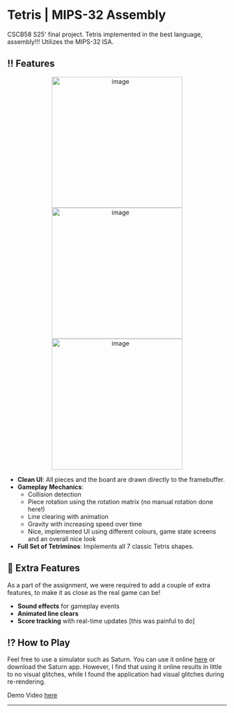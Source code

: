 # Tetris | MIPS-32 Assembly
CSCB58 S25' final project. Tetris implemented in the best language, assembly!!! Utilizes the MIPS-32 ISA. 

## ‼️ Features
<p align="center">
 <img width="300" height="300" alt="image" src="https://github.com/user-attachments/assets/37643002-2b1a-491c-abf9-4abd33b46461" />
 <img width="300" height="300" alt="image" src="https://github.com/user-attachments/assets/ec6069e4-c3de-45c2-9381-4d7bdc4c8dd8" />
 <img width="300" height="300" alt="image" src="https://github.com/user-attachments/assets/cfba9873-b315-4b83-bd85-d18426603bd3" />

</p>

* **Clean UI**: All pieces and the board are drawn directly to the framebuffer.
* **Gameplay Mechanics**:
  * Collision detection
  * Piece rotation using the rotation matrix (no manual rotation done here!)
  * Line clearing with animation
  * Gravity with increasing speed over time
  * Nice, implemented UI using different colours, game state screens and an overall nice look
* **Full Set of Tetriminos**: Implements all 7 classic Tetris shapes.

## 💫 Extra Features

As a part of the assignment, we were required to add a couple of extra features, to make it as close as the real game can be! 

* **Sound effects** for gameplay events
* **Animated line clears**
* **Score tracking** with real-time updates [this was painful to do]  

## ⁉️ How to Play

Feel free to use a simulator such as Saturn. You can use it online [here](https://1whatleytay.github.io/saturn) or download the Saturn app. However, I find that using it online results in little to no visual glitches, while I found the application had visual glitches during re-rendering. 

Demo Video [here](https://youtu.be/prbFt9lTNss)

---
